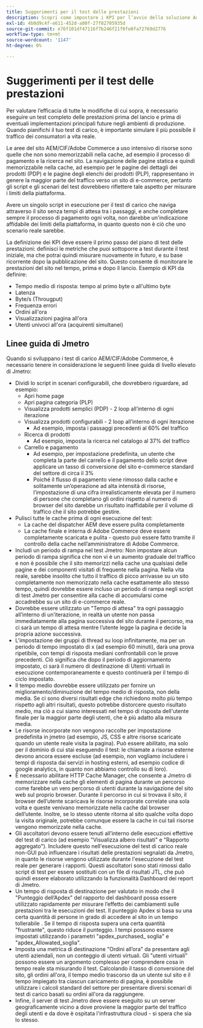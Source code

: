 ```yaml
---
title: Suggerimenti per il test delle prestazioni
description: Scopri come impostare i KPI per l’avvio della soluzione Adobe Commerce e Adobe Experience Manager.
exl-id: 4b0d9c4f-e611-452d-a80f-27f82705935d
source-git-commit: e76f101df47116f7b246f21f0fe0fa72769d2776
workflow-type: tm+mt
source-wordcount: '1147'
ht-degree: 0%

---
```


# Suggerimenti per il test delle prestazioni

Per valutare l’efficacia di tutte le modifiche di cui sopra, è necessario eseguire un test completo delle prestazioni prima del lancio e prima di eventuali implementazioni principali future negli ambienti di produzione. Quando pianifichi il tuo test di carico, è importante simulare il più possibile il traffico dei consumatori a vita reale.

Le aree del sito AEM/CIF/Adobe Commerce a uso intensivo di risorse sono quelle che non sono memorizzabili nella cache, ad esempio il processo di pagamento e la ricerca nel sito. La navigazione delle pagine statica e quindi memorizzabile nella cache, ad esempio per le pagine dei dettagli dei prodotti (PDP) e le pagine degli elenchi dei prodotti (PLP), rappresentano in genere la maggior parte del traffico verso un sito di e-commerce, pertanto gli script e gli scenari del test dovrebbero riflettere tale aspetto per misurare i limiti della piattaforma.

Avere un singolo script in esecuzione per il test di carico che naviga attraverso il sito senza tempi di attesa tra i passaggi, e anche completare sempre il processo di pagamento ogni volta, non darebbe un&#39;indicazione affidabile dei limiti della piattaforma, in quanto questo non è ciò che uno scenario reale sarebbe.

La definizione dei KPI deve essere il primo passo del piano di test delle prestazioni: definisci le metriche che puoi sottoporre a test durante il test iniziale, ma che potrai quindi misurare nuovamente in futuro, e su base ricorrente dopo la pubblicazione del sito. Questo consente di monitorare le prestazioni del sito nel tempo, prima e dopo il lancio. Esempio di KPI da definire:

- Tempo medio di risposta: tempo al primo byte o all&#39;ultimo byte
- Latenza
- Byte/s (Througput)
- Frequenza errori
- Ordini all&#39;ora
- Visualizzazioni pagina all&#39;ora
- Utenti univoci all&#39;ora (acquirenti simultanei)

## Linee guida di Jmetro

Quando si sviluppano i test di carico AEM/CIF/Adobe Commerce, è necessario tenere in considerazione le seguenti linee guida di livello elevato di Jmetro:

- Dividi lo script in scenari configurabili, che dovrebbero riguardare, ad esempio:
   - Apri home page
   - Apri pagina categoria (PLP)
   - Visualizza prodotti semplici (PDP) - 2 loop all’interno di ogni iterazione
   - Visualizza prodotti configurabili - 2 loop all’interno di ogni iterazione
      - Ad esempio, imposta i passaggi precedenti al 60% del traffico
   - Ricerca di prodotti
      - Ad esempio, imposta la ricerca nel catalogo al 37% del traffico
   - Carrello e pagamento
      - Ad esempio, per impostazione predefinita, un utente che completa la parte del carrello e il pagamento dello script deve applicare un tasso di conversione del sito e-commerce standard del settore di circa il 3%
      - Poiché il flusso di pagamento viene rimosso dalla cache e solitamente un’operazione ad alta intensità di risorse, l’impostazione di una cifra irrealisticamente elevata per il numero di persone che completano gli ordini rispetto al numero di browser del sito darebbe un risultato inaffidabile per il volume di traffico che il sito potrebbe gestire.
- Pulisci tutte le cache prima di ogni esecuzione del test:
   - La cache del dispatcher AEM deve essere pulita completamente
   - La cache finale e interna di Adobe Commerce deve essere completamente scaricata e pulita - questo può essere fatto tramite il controllo della cache nell’amministratore di Adobe Commerce.
- Includi un periodo di rampa nel test Jmetro: Non impostare alcun periodo di rampa significa che non vi è un aumento graduale del traffico e non è possibile che il sito memorizzi nella cache una qualsiasi delle pagine e dei componenti visitati di frequente nella pagina. Nella vita reale, sarebbe insolito che tutto il traffico di picco arrivasse su un sito completamente non memorizzato nella cache esattamente allo stesso tempo, quindi dovrebbe essere incluso un periodo di rampa negli script di test Jmetro per consentire alla cache di accumularsi come accadrebbe su un sito di e-commerce reale.
- Dovrebbe essere utilizzato un &quot;Tempo di attesa&quot; tra ogni passaggio all’interno di un’iterazione, in realtà un utente non passa immediatamente alla pagina successiva del sito durante il percorso, ma ci sarà un tempo di attesa mentre l’utente legge la pagina e decide la propria azione successiva.
- L&#39;impostazione dei gruppi di thread su loop infinitamente, ma per un periodo di tempo impostato di x (ad esempio 60 minuti), darà una prova ripetibile, con tempi di risposta mediani confrontabili con le prove precedenti. Ciò significa che dopo il periodo di aggiornamento impostato, ci sarà il numero di destinazione di Utenti virtuali in esecuzione contemporaneamente e questo continuerà per il tempo di ciclo impostato.
- Il tempo medio dovrebbe essere utilizzato per fornire un miglioramento/diminuzione del tempo medio di risposta, non della media. Se ci sono diversi risultati edge che richiedono molto più tempo rispetto agli altri risultati, questo potrebbe distorcere questo risultato medio, ma ciò a cui siamo interessati nel tempo di risposta dell&#39;utente finale per la maggior parte degli utenti, che è più adatto alla misura media.
- Le risorse incorporate non vengono raccolte per impostazione predefinita in jmetro (ad esempio, JS, CSS e altre risorse scaricate quando un utente reale visita la pagina). Può essere abilitato, ma solo per il dominio di cui stai eseguendo il test: le chiamate a risorse esterne devono ancora essere escluse (ad esempio, non vogliamo includere i tempi di risposta dai servizi in hosting esterni, ad esempio codice di google analytics, in quanto non abbiamo controllo su di loro).
- È necessario abilitare HTTP Cache Manager, che consente a Jmetro di memorizzare nella cache gli elementi di pagina durante un percorso come farebbe un vero percorso di utenti durante la navigazione del sito web sul proprio browser. Durante il percorso in cui si trovava il sito, il browser dell’utente scaricava le risorse incorporate correlate una sola volta e queste venivano memorizzate nella cache dal browser dell’utente. Inoltre, se lo stesso utente ritorna al sito qualche volta dopo la visita originale, potrebbe comunque essere la cache in cui tali risorse vengono memorizzate nella cache.
- Gli ascoltatori devono essere tenuti all’interno delle esecuzioni effettive del test di carico (ad esempio &quot;Visualizza albero risultati&quot; e &quot;Rapporto aggregato&quot;). Includere questo nell&#39;esecuzione del test di carico reale non-GUI può influenzare i risultati delle prestazioni segnalati da Jmetro, in quanto le risorse vengono utilizzate durante l&#39;esecuzione del test reale per generare i rapporti. Questi ascoltatori sono stati rimossi dallo script di test per essere sostituiti con un file di risultati JTL, che può quindi essere elaborato utilizzando la funzionalità Dashboard dei report di Jmetro.
- Un tempo di risposta di destinazione per valutato in modo che il &quot;Punteggio dell’Apdex&quot; del rapporto del dashboard possa essere utilizzato rapidamente per misurare l’effetto dei cambiamenti sulle prestazioni tra le esecuzioni dei test. Il punteggio Apdex si basa su una certa quantità di persone in grado di accedere al sito in un tempo tollerabile . Se il tempo di risposta supera una certa quantità &quot;frustrante&quot;, questo riduce il punteggio. I tempi possono essere impostati utilizzando i parametri &quot;apdex_purchased_ soglia&quot; e &quot;apdex_Allowated_soglia&quot;.
- Imposta una metrica di destinazione &quot;Ordini all’ora&quot; da presentare agli utenti aziendali, non un conteggio di utenti virtuali. Gli &quot;utenti virtuali&quot; possono essere un argomento complesso per comprendere cosa in tempo reale sta misurando il test. Calcolando il tasso di conversione del sito, gli ordini all&#39;ora, il tempo medio trascorso da un utente sul sito e il tempo impiegato tra ciascun caricamento di pagina, è possibile utilizzare i calcoli standard del settore per presentare diversi scenari di test di carico basati su ordini all&#39;ora da raggiungere.
- Infine, il server di test Jmetro deve essere eseguito su un server geograficamente vicino a dove proviene la maggior parte del traffico degli utenti e da dove è ospitata l&#39;infrastruttura cloud - si spera che sia lo stesso.
